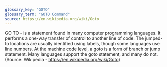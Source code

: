 ```yaml
---
glossary_key: "GOTO"
glossary_term: "GOTO Command"
source: https://en.wikipedia.org/wiki/Goto
---
```


GO TO - is a statement found in many computer programming languages. It performs a one-way transfer of control to another line of code. The jumped-to locations are usually identified using labels, though some languages use line numbers. At the machine code level, a goto is a form of branch or jump statement. Many languages support the goto statement, and many do not. (Source: Wikipedia - https://en.wikipedia.org/wiki/Goto)
